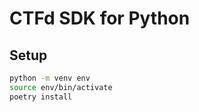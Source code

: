 # CTFd SDK for Python

## Setup

```bash
python -m venv env
source env/bin/activate
poetry install
```
